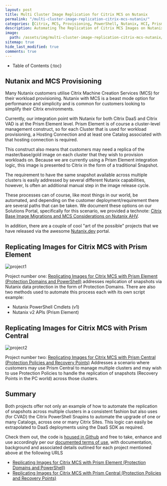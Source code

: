 ```yaml
---
layout: post
title: Multi Cluster Image Replication for Citrix MCS on Nutanix
permalink: "/multi-cluster-image-replication-citrix-mcs-nutanix/"
categories: [Citrix, MCS, Provisioning, PowerShell, Nutanix, HCI, Prism]
description: Automating The Replication of Citrix MCS Images on Nutanix
image:
  path: /assets/img/multi-cluster-image-replication-citrix-mcs-nutanix/post_default_image.jpg
sitemap: true
hide_last_modified: true
comments: true
---
```


<!--excerpt-->

-  Table of Contents
{:toc}

## Nutanix and MCS Provisioning

Many Nutanix customers utilise Citrix Machine Creation Services (MCS) for their workload provisioning. Nutanix with MCS is a beast mode option for performance and simplicity and is common for customers looking to simplify their Citrix environments.

Currently, our integration point with Nutanix for both Citrix DaaS and Citrix VAD is at the Prism Element level. Prism Element is of course a cluster-level management construct, so for each Cluster that is used for workload provisioning, a Hosting Connection and at least one Catalog associated with that hosting connection is required.

This construct also means that customers may need a replica of the master/base/gold image on each cluster that they wish to provision workloads on. Because we are currently using a Prism Element integration logic, this image is presented to Citrix in the form of a traditional Snapshot.

The requirement to have the same snapshot available across multiple clusters is easily addressed by several different Nutanix capabilities, however, Is often an additional manual step in the image release cycle.

These processes can of course, like most things in our world, be automated, and depending on the customer deployment/requirement there are several paths that can be taken. We document these options on our Solutions Portal, specifically for this scenario, we provided a technote: [Citrix Base Image Migrations and MCS Considerations on Nutanix AHV](https://portal.nutanix.com/page/documents/solutions/details?targetId=TN-2181-Citrix-Base-Image-Migrations-and-MCS-on-Nutanix-AHV:TN-2181-Citrix-Base-Image-Migrations-and-MCS-on-Nutanix-AHV).

In addition, there are a couple of cool "art of the possible" projects that we have released via the awesome [Nutanix.dev](https://www.nutanix.dev/) portal.

## Replicating Images for Citrix MCS with Prism Element

![project1]({{site.baseurl}}/assets/img/multi-cluster-image-replication-citrix-mcs-nutanix/citrix_mcs_rep_pe.png)

Project number one: [Replicating Images for Citrix MCS with Prism Element (Protection Domains and PowerShell)](https://www.nutanix.dev/2023/07/03/replicating-images-for-citrix-mcs-with-prism-element-protection-domains-and-powershell/) addresses replication of snapshots via Nutanix data protection in the form of Protection Domains. There are also two methods used to automate this process each with its own script example:

-  Nutanix PowerShell Cmdlets (v1)
-  Nutanix v2 APIs (Prism Element)

## Replicating Images for Citrix MCS with Prism Central

![project2]({{site.baseurl}}/assets/img/multi-cluster-image-replication-citrix-mcs-nutanix/citrix_mcs_rep_pc.png)

Project number two: [Replicating Images for Citrix MCS with Prism Central (Protection Policies and Recovery Points)](https://www.nutanix.dev/2023/07/04/replicating-images-for-citrix-mcs-with-prism-central-protection-policies-and-recovery-points/) Addresses a scenario where customers may use Prism Central to manage multiple clusters and may wish to use Protection Policies to handle the replication of snapshots (Recovery Points in the PC world) across those clusters.

## Summary

Both projects offer not only an example of how to automate the replication of snapshots across multiple clusters in a consistent fashion but also uses (for CVAD) the Citrix PowerShell Snapins to automate the upgrade of one or many Catalogs, across one or many Citrix Sites. This logic can easily be extrapolated to DaaS deployments using the DaaS SDK as required.

Check them out, the code is [housed in Github](https://github.com/nutanixdev/euc-samples/tree/main/citrix/mcs) and free to take, enhance and use accordingly per our [documented terms of use](https://www.nutanix.com/legal/terms-of-use), with documentation, background and associated details outlined for each project mentioned above at the following URLS

-  [Replicating Images for Citrix MCS with Prism Element (Protection Domains and PowerShell)](https://www.nutanix.dev/2023/07/03/replicating-images-for-citrix-mcs-with-prism-element-protection-domains-and-powershell/)
-  [Replicating Images for Citrix MCS with Prism Central (Protection Policies and Recovery Points)](https://www.nutanix.dev/2023/07/04/replicating-images-for-citrix-mcs-with-prism-central-protection-policies-and-recovery-points/)

